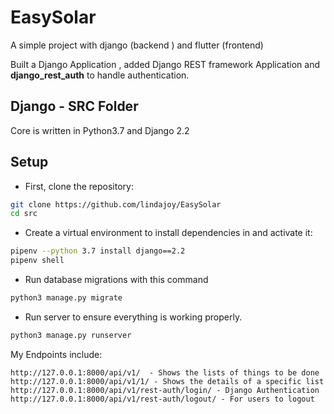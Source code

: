 # EasySolar
A simple project with django (backend ) and flutter (frontend)

Built a Django Application , added Django REST framework Application and <b>django_rest_auth</b> to handle authentication.

## Django - SRC Folder
Core is written in Python3.7 and Django 2.2

## Setup

* First, clone the repository:

```sh
git clone https://github.com/lindajoy/EasySolar
cd src
```

* Create a virtual environment to install dependencies in and activate it:


```sh
pipenv --python 3.7 install django==2.2
pipenv shell
```


* Run database migrations with this command

```sh
python3 manage.py migrate
```

* Run server to ensure everything is working properly.

```sh
python3 manage.py runserver
```
My Endpoints include:
```
http://127.0.0.1:8000/api/v1/  - Shows the lists of things to be done
http://127.0.0.1:8000/api/v1/1/ - Shows the details of a specific list
http://127.0.0.1:8000/api/v1/rest-auth/login/ - Django Authentication
http://127.0.0.1:8000/api/v1/rest-auth/logout/ - For users to logout
```
